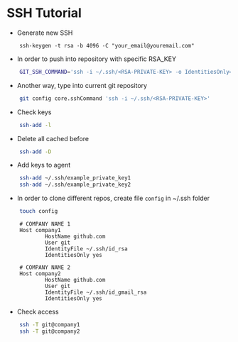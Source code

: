 # SSH Tutorial

* Generate new SSH
```
    ssh-keygen -t rsa -b 4096 -C "your_email@youremail.com"
```
* In order to push into repository with specific RSA_KEY
```bash
    GIT_SSH_COMMAND='ssh -i ~/.ssh/<RSA-PRIVATE-KEY> -o IdentitiesOnly=yes' git push origin master
```
* Another way, type into current git repository
```bash
    git config core.sshCommand 'ssh -i ~/.ssh/<RSA-PRIVATE-KEY>'
```
* Check keys
```bash
    ssh-add -l
```
* Delete all cached before
```bash
    ssh-add -D
```
* Add keys to agent
```bash
    ssh-add ~/.ssh/example_private_key1
    ssh-add ~/.ssh/example_private_key2
```
* In order to clone different repos, create file `config` in ~/.ssh folder
```bash
    touch config
```
```
    # COMPANY NAME 1
    Host company1
            HostName github.com
            User git
            IdentityFile ~/.ssh/id_rsa
            IdentitiesOnly yes
    
    # COMPANY NAME 2
    Host company2
            HostName github.com
            User git
            IdentityFile ~/.ssh/id_gmail_rsa
            IdentitiesOnly yes
```
* Check access
```bash
    ssh -T git@company1
    ssh -T git@company2
```